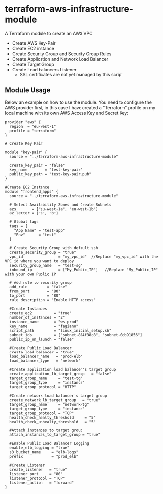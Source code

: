 # terraform-aws-infrastructure-module
A Terraform module to create an AWS VPC
- Create AWS Key-Pair
- Create EC2 instance
- Create Security Group and Security Group Rules
- Create Application and Network Load Balancer
- Create Target Group 
- Create Load balancers Listener
  - SSL certificates are not yet managed by this script

## Module Usage

Below an example on how to use the module. You need to configure the AWS provider first, in this case I have created a "Terraform" profile on my local machine with its own AWS Access Key and Secret Key:

```
provider "aws" {
  region  = "eu-west-1"
  profile = "terraform"
}

# Create Key Pair

module "key-pair" {
  source = "../terraform-aws-infrastructure-module"

  create_key_pair = "false"
  key_name        = "test-key-pair"
  public_key_path = "test-key-pair.pub"
}

#Create EC2 Instance
module "frontend_apps" {
  source = "../terraform-aws-infrastructure-module"

  # Select Availability Zones and Create Subnets
  azs       = ["eu-west-1a", "eu-west-1b"]
  az_letter = ["a", "b"]

  # Global tags
  tags = {
    "App Name" = "test-app"
    "Env"      = "test"
  }

  # Create Security Group with default ssh
  create_security_group = "true"
  vpc_id                = "my_vpc_id"  //Replace "my_vpc_id" with the VPC id where you want to deploy 
  security_group_name   = "test-sg"
  inbound_ip            = ["My_Public_IP"]   //Replace "My_Public_IP" with your own Public IP

  # Add rule to security group
  add_rule         = "false"
  from_port        = "80"
  to_port          = "80"
  rule_description = "Enable HTTP access"

  #Create Instances
  create_ec2          = "true"
  number_of_instances = "2"
  instance_name       = "ws-prod"
  key_name            = "fagiano"
  script_path         = "linux_initial_setup.sh"
  subnet_ids          = ["subnet-804f38c8", "subnet-0cb91856"]
  public_ip_on_launch = "false"

  #Create Public Load Balancer
  create_load_balancer = "true"
  load_balancer_name   = "prod-elb"
  load_balancer_type   = "network"

  #Create application load balancer's target group
  create_application_lb_target_group   = "false"
  target_group_name     = "test-tg"
  target_group_type     = "instance"
  target_group_protocol = "HTTP"

  #Create network load balancer's target group
  create_network_lb_target_group   = "true"
  target_group_name     = "network-tg"
  target_group_type     = "instance"
  target_group_protocol = "TCP"
  health_check_healty_threshold     = "5"
  health_check_unhealty_threshold   = "5"

  #Attach instances to target group
  attach_instances_to_target_group = "true"

  #Enable Public Load Balancer Logging
  enable_elb_logging = "true"
  s3_bucket_name     = "elb-logs"
  prefix             = "prod_elb"

  #Create Listener
  create_listener   = "true"
  listener_port     = "80"
  listener_protocol = "TCP"
  listener_action   = "forward"
}

```